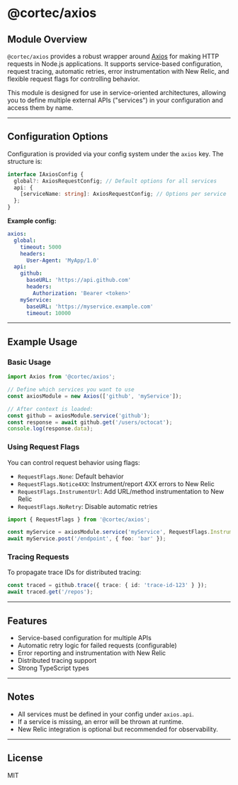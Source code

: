 # @cortec/axios

## Module Overview

`@cortec/axios` provides a robust wrapper around [Axios](https://axios-http.com/) for making HTTP requests in Node.js applications. It supports service-based configuration, request tracing, automatic retries, error instrumentation with New Relic, and flexible request flags for controlling behavior.

This module is designed for use in service-oriented architectures, allowing you to define multiple external APIs ("services") in your configuration and access them by name.

---

## Configuration Options

Configuration is provided via your config system under the `axios` key. The structure is:

```ts
interface IAxiosConfig {
  global?: AxiosRequestConfig; // Default options for all services
  api: {
    [serviceName: string]: AxiosRequestConfig; // Options per service
  };
}
```

**Example config:**

```yaml
axios:
  global:
    timeout: 5000
    headers:
      User-Agent: 'MyApp/1.0'
  api:
    github:
      baseURL: 'https://api.github.com'
      headers:
        Authorization: 'Bearer <token>'
    myService:
      baseURL: 'https://myservice.example.com'
      timeout: 10000
```

---

## Example Usage

### Basic Usage

```ts
import Axios from '@cortec/axios';

// Define which services you want to use
const axiosModule = new Axios(['github', 'myService']);

// After context is loaded:
const github = axiosModule.service('github');
const response = await github.get('/users/octocat');
console.log(response.data);
```

### Using Request Flags

You can control request behavior using flags:

- `RequestFlags.None`: Default behavior
- `RequestFlags.Notice4XX`: Instrument/report 4XX errors to New Relic
- `RequestFlags.InstrumentUrl`: Add URL/method instrumentation to New Relic
- `RequestFlags.NoRetry`: Disable automatic retries

```ts
import { RequestFlags } from '@cortec/axios';

const myService = axiosModule.service('myService', RequestFlags.InstrumentUrl);
await myService.post('/endpoint', { foo: 'bar' });
```

### Tracing Requests

To propagate trace IDs for distributed tracing:

```ts
const traced = github.trace({ trace: { id: 'trace-id-123' } });
await traced.get('/repos');
```

---

## Features

- Service-based configuration for multiple APIs
- Automatic retry logic for failed requests (configurable)
- Error reporting and instrumentation with New Relic
- Distributed tracing support
- Strong TypeScript types

---

## Notes

- All services must be defined in your config under `axios.api`.
- If a service is missing, an error will be thrown at runtime.
- New Relic integration is optional but recommended for observability.

---

## License

MIT
